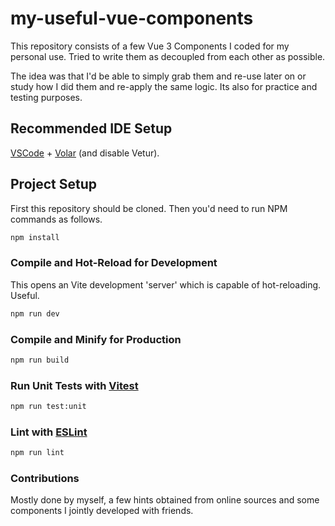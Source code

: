 # my-useful-vue-components

This repository consists of a few Vue 3 Components I coded for my personal use. Tried to write them as decoupled from each other as possible.

The idea was that I'd be able to simply grab them and re-use later on or study how I did them and re-apply the same logic. Its also for practice and testing purposes.

## Recommended IDE Setup

[VSCode](https://code.visualstudio.com/) + [Volar](https://marketplace.visualstudio.com/items?itemName=Vue.volar) (and disable Vetur).

## Project Setup

First this repository should be cloned. Then you'd need to run NPM commands as follows.

```sh
npm install
```

### Compile and Hot-Reload for Development

This opens an Vite development 'server' which is capable of hot-reloading. Useful.

```sh
npm run dev
```

### Compile and Minify for Production

```sh
npm run build
```

### Run Unit Tests with [Vitest](https://vitest.dev/)

```sh
npm run test:unit
```

### Lint with [ESLint](https://eslint.org/)

```sh
npm run lint
```

### Contributions

Mostly done by myself, a few hints obtained from online sources and some components I jointly developed with friends.
